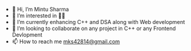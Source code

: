 - 👋 Hi, I’m Mintu Sharma
- 👀 I’m interested in 👨‍💻
- 🌱 I’m currently enhancing C++ and DSA along with Web development
- 💞️ I’m looking to collaborate on any project in C++ or any Frontend Devlopment
- 📫 How to reach me mks42814@gmail.com

<!---
mks42814/mks42814 is a ✨ special ✨ repository because its `README.md` (this file) appears on your GitHub profile.
You can click the Preview link to take a look at your changes.
--->
